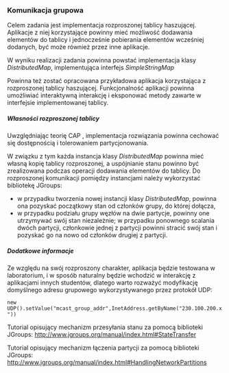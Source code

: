 ### Komunikacja grupowa

Celem zadania jest implementacja rozproszonej tablicy haszującej. Aplikacje z niej korzystające powinny mieć możliwość dodawania elementów do tablicy i jednocześnie pobierania elementów wcześniej dodanych, być może również przez inne aplikacje.

W wyniku realizacji zadania powinna powstać implementacja klasy _DistributedMap_, implementująca interfejs _SimpleStringMap_
 

Powinna też zostać opracowana przykładowa aplikacja korzystająca z rozproszonej tablicy haszującej. Funkcjonalność aplikacji powinna umożliwiać interaktywną interakcję i eksponować metody zawarte w interfejsie implementowanej tablicy.

##### Własności rozproszonej tablicy
Uwzględniając teorię CAP , implementacja rozwiązania powinna cechować się dostępnością i tolerowaniem partycjonowania.

W związku z tym każda instancja klasy _DistributedMap_ powinna mieć własną kopię tablicy rozproszonej, a uspójnianie stanu powinno być zrealizowana podczas operacji dodawania elementów do tablicy. Do rozproszonej komunikacji pomiędzy instancjami należy wykorzystać bibliotekę JGroups:

* w przypadku tworzenia nowej instancji klasy _DistributedMap_, powinna ona pozyskać początkowy stan od członków grupy, do której dołącza,
* w przypadku podziału grupy węzłów na dwie partycje, powinny one utrzymywać swój stan niezależnie; w przypadku ponownego scalania dwóch partycji, członkowie jednej z partycji powinni stracić swój stan i pozyskać go na nowo od członków drugiej z partycji.

##### Dodatkowe informacje
Ze względu na swój rozproszony charakter, aplikacja będzie testowana w laboratorium, i w sposób naturalny będzie wchodzić w interakcję z aplikacjami innych studentów, dlatego warto rozważyć modyfikację domyślnego adresu grupowego wykorzystywanego przez protokół UDP:

`new UDP().setValue("mcast_group_addr",InetAddress.getByName("230.100.200.x"))`

Tutorial opisujący mechanizm przesyłania stanu za pomocą biblioteki JGroups:
http://www.jgroups.org/manual/index.html#StateTransfer

Tutorial opisujący mechanizm łączenia partycji za pomocą biblioteki JGroups:
http://www.jgroups.org/manual/index.html#HandlingNetworkPartitions
